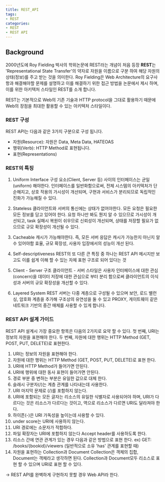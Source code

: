 ```yaml
---
title: REST_API
tags:
- REST
categories:
- REST
- REST API
---
```


## Background

2000년도에 Roy Fielding 박사의 학위논문에 REST라는 개념이 처음 등장
**REST**는 'Representational State Transfer'의 약자로 자원을 이름으로 구분 하여
해당 자원의 상태(정보)를 주고 받는 것을 의미한다.
Roy Fielding은 Web Architecture의 요구사항과 해결해야할 문제를 설명하고 이를 해결하기 위한
접근 방법을 논문에서 제시 하며, 이를 위한 아키텍처 스타일인 REST를 소개 합니다.

REST는 기본적으로 Web의 기존 기술과 HTTP protocol을 그대로 활용하기 때문에 Web의 장점을 최대한
활용할 수 있는 아키텍처 스타일이다.

### REST 구성

REST API는 다음과 같은 3가지 구분으로 구성 됩니다.

- 자원(Resource): 자원은 Data, Meta Data, HATEOAS
- 행위(Verb): HTTP Method로 표현됩니다.
- 표현(Representations)

### REST의 특징

1. Uniform Interface
구성 요소(Client, Server 등) 사이의 인터페이스는 균일(uniform) 해야한다.
인터페이스를 일반화함으로써, 전체 시스템의 아키텍처가 단순해지고, 상호 작용의 가시성이 개선되며,
구현과 서비스가 분리되므로 독립적인 진화가 가능해질 수 있다.

2. Stateless
클라이언트와 서버의 통신에는 상태가 없어야한다. 모든 요청은 필요한 모든 정보를 담고 있어야 한다.
요청 하나만 봐도 뭔지 알 수 있으므로 가시성이 개선되고, task 실패시 복원이 쉬우므로 신뢰성이 개선되며,
상태를 저장할 필요가 없으므로 규모 확장성이 개선될 수 있다.

3. Cacheable
캐시가 가능해야한다. 즉, 모든 서버 응답은 캐시가 가능한지 아닌지 알 수 있어야함
효율, 규모 확장성, 사용자 입장에서의 성능이 개선 된다.

4. Self-descriptiveness
REST의 또 다른 큰 특징 중 하나는 REST API 메시지만 보고도 이를 쉽게 이해 할 수 있는 자체 표현 구조로 되어 있다는 것

5. Client - Server 구조
클라이언트 - 서버 스타일은 사용자 인터페이스에 대한 관심(concern)을 데이터 저장에 대한 관심으로 부터 분리
함으로써 클라이언트의 이식성과 서버의 규모 확장성을 개선할 수 있다.

6. Layered System
REST 서버는 다중 계층으로 구성될 수 있으며 보안, 로드 밸런싱, 암호화 계층을 추가해 구조상의 유연성을 둘 수 있고 PROXY, 게이트웨이 같은 네트워크 기반의 중간 매체를 사용할 수 있게 합니다.

### REST API 설계 가이드

REST API 설계시 가장 중요한 항목은 다음의 2가지로 요약 할 수 있다.
첫 번째, URI는 정보의 자원을 표현해야 한다.
두 번째, 자원에 대한 행위는 HTTP Method (GET, POST, PUT, DELETE)로 표현한다.

1. URI는 정보의 자원을 표현해야 한다.
2. 자원에 대한 행위는 HTTP Method (GET, POST, PUT, DELETE)로 표현 한다.
3. URI에 HTTP Method가 들어가면 안된다.
4. URI에 행위에 대한 동사 표현이 들어가면 안된다.
5. 경로 부분 중 변하는 부분은 유일한 값으로 대체 한다.
6. 슬래시 구분자(/)는 계층 관계를 나타내는데 사용한다.
7. URI 마지막 문제로 (/)를 포함하지 않는다.
8. URI에 포함되는 모든 글자는 리소스의 유일한 식별자로 사용되어야 하며,
  URI가 다르다는 것은 리소스가 다르다는 것이고, 역으로 리소스가 다르면 URI도 달라져야 한다.
9. 하이픈(-)은 URI 가독성을 높이는데 사용할 수 있다.
10. under score는 URI에 사용하지 않는다.
11. URI 경로에는 소문자가 적합하다.
12. 파일 확장자는 URI에 포함하지 않는다 Accept header를 사용하도록 한다.
13. 리소스 간에 연관 관계가 있는 경우 다음과 같은 방법으로 표현 한다.
ex) GET: /books/{bookid}/viewers (일반적으로 소유 'has' 관계를 표현할 때)
14. 자원을 표현하는 Collection과 Document
Collection은 객체의 집합, Document는 객체라고 생각하면 된다. Collection과 Document모두 리소스로 표현 할 수 있으며 URI로 표현 할 수 있다.

-> REST API를 완벽하게 구현하지 못할 경우 Web API라 한다.
